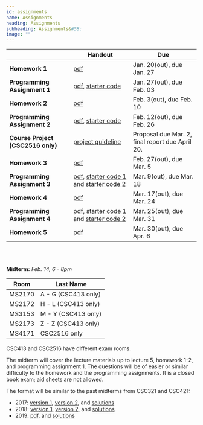 ```yaml
---
id: assignments
name: Assignments
heading: Assignments
subheading: Assignments&#58;
image: ""
---
```


|           | Handout                | Due
|-----------|------------------------|---------
| **Homework 1**   |  [pdf](/assets/misc/HW01.pdf)        | Jan. 20(out), due Jan. 27 
| **Programming Assignment 1**   | [pdf](/assets/misc/PA01.pdf), [starter code](/assets/misc/a1-code.zip)       | Jan. 27(out), due Feb. 03 
| **Homework 2**   |  [pdf](/assets/misc/HW02.pdf)        | Feb. 3(out), due Feb. 10 
| **Programming Assignment 2**   | [pdf](/assets/misc/PA02.pdf), [starter code](https://colab.research.google.com/drive/11sH_zV08QvCAYrGDv83lI9-5mnmln3SV#scrollTo=JyzOT64xkqy6)       | Feb. 12(out), due Feb. 26 
| **Course Project (CSC2516 only)**   |  [project guideline](/assets/misc/project_handout.pdf)        | Proposal due Mar. 2, final report due April 20. 
| **Homework 3**   |  [pdf](/assets/misc/HW03.pdf)       | Feb. 27(out), due Mar. 5 
| **Programming Assignment 3**   |  [pdf](/assets/misc/PA03.pdf), [starter code 1](https://colab.research.google.com/drive/1rHYoCXb96INsxCSc1G4OmZhisnuabsIH) and [starter code 2](https://colab.research.google.com/drive/1QMGZsQ5u7JWuXiwvOhaH_OUd8Cn8E3aw)     | Mar. 9(out), due Mar. 18
| **Homework 4**   |  [pdf](/assets/misc/HW04.pdf)    | Mar. 17(out), due Mar. 24
| **Programming Assignment 4**   |  [pdf](/assets/misc/PA04.pdf), [starter code 1](https://colab.research.google.com/drive/1Jm2csPnWoKZ2DicPDF48Bq_xiukamPif) and [starter code 2](https://colab.research.google.com/drive/1mKk7isQthab5k68FqqcdSJTT4P-7DV-s)       | Mar. 25(out), due Mar. 31
| **Homework 5**   |  [pdf](/assets/misc/HW05.pdf)    | Mar. 30(out), due Apr. 6

<br/> 

<br/> 

**Midterm:**  *Feb. 14, 6 - 8pm*

| Room         |    Last Name | 
|--------------|--------------|
| MS2170  | A - G (CSC413 only)      |
| MS2172  | H - L (CSC413 only)      |
| MS3153  | M - Y (CSC413 only)      |
| MS2173  | Z - Z (CSC413 only)      |
| MS4171  | CSC2516 only      |

CSC413 and CSC2516 have different exam rooms. 

The midterm will cover the lecture materials up to lecture 5, homework 1-2, and programming assignment 1. The questions will be of easier or similar difficulty to the homework and the programming assignments. It is a closed book exam; aid sheets are not allowed.

The format will be similar to the past midterms from CSC321 and CSC421:

- 2017: [version 1](http://www.cs.toronto.edu/~rgrosse/courses/csc321_2018/practice_tests/midterm2017a.pdf), [version 2](http://www.cs.toronto.edu/~rgrosse/courses/csc321_2018/practice_tests/midterm2017b.pdf), and [solutions](http://www.cs.toronto.edu/~rgrosse/courses/csc321_2018/practice_tests/midterm2017_solutions.pdf)
- 2018: [version 1](http://www.cs.toronto.edu/~rgrosse/courses/csc321_2018/exams/midterm2.pdf), [version 2](http://www.cs.toronto.edu/~rgrosse/courses/csc321_2018/exams/midterm1.pdf), and [solutions](http://www.cs.toronto.edu/~rgrosse/courses/csc321_2018/exams/midterm_solutions.pdf)
- 2019: [pdf](/assets/misc/midterm_2019.pdf), and [solutions](/assets/misc/midterm_2019_solutions.pdf)

